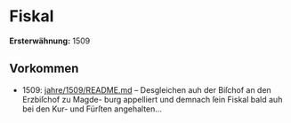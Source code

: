 # Fiskal

**Ersterwähnung:** 1509

## Vorkommen
- 1509: [jahre/1509/README.md](../jahre/1509/README.md) – Desgleichen auh der Biſchof an den Erzbiſchof zu Magde-
burg appelliert und demnach ſein Fiskal bald auh bei
den Kur- und Fürſten angehalten...
